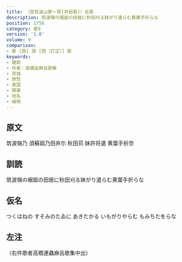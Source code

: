 ```yaml
---
title: （登筑波山歌一首[并短歌]）反歌
description: 筑波嶺の裾廻の田居に秋田刈る妹がり遣らむ黄葉手折らな
position: 1758
category: 巻9
version: '1.0'
volume: 9
comparison:
- 歌 [西] 謌 [西（訂正）] 歌
keywords:
- 雑歌
- 作者：高橋虫麻呂歌集
- 茨城
- 旅愁
- 東国
- 関東
- 地名
- 植物
---
```


## 原文

筑波嶺乃 須蘇廻乃田井尓 秋田苅 妹許将遺 黄葉手折奈

## 訓読

筑波嶺の裾廻の田居に秋田刈る妹がり遣らむ黄葉手折らな

## 仮名

つくはねの すそみのたゐに あきたかる いもがりやらむ もみちたをらな

## 左注

（右件歌者高橋連蟲麻呂歌集中出）
